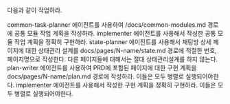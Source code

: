 다음과 같이 작업하라.

common-task-planner 에이전트를 사용하여 /docs/common-modules.md 경로에 공통 모듈 작업 계획을 작성하라.
implementer 에이전트를 사용해서 작성한 공통 모듈 작업 계획을 정확히 구현하라.
state-planner 에이전트를 사용해서 채팅방 상세 페이지에 대한 상태관리 설계를 docs/pages/N-name/state.md 경로에 적절한 번호, 페이지명으로 작성한다. 다른 페이지들에 대해서는 절대 상태관리설계를 하지 않는다.
plan-writer 에이전트를 사용하여 PRD에 포함된 페이지에 대한 구현 계획을 docs/pages/N-name/plan.md 경로에 작성하라. 이들은 모두 병렬로 실행되어야한다.
implementer 에이전트를 사용해서 작성한 구현 계획을 정확히 구현하라. 이들은 모두 병렬로 실행되어야한다.